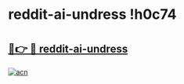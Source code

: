 # reddit-ai-undress !h0c74

# <h2><a href="https://swyc3z.esa.edu.pl?title=reddit-ai-undress&ref=h0c74">🔗👉 🔴 reddit-ai-undress</a></h2>

[![acn](https://github.com/user-attachments/assets/0f9c940e-d8b0-45ae-aac7-cd30a18b3e1c)](https://swyc3z.esa.edu.pl?title=reddit-ai-undress&ref=h0c74)

